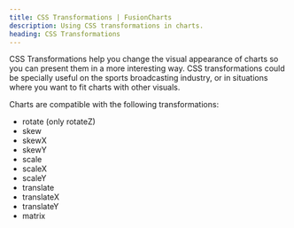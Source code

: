 ```yaml
---
title: CSS Transformations | FusionCharts
description: Using CSS transformations in charts. 
heading: CSS Transformations
---
```



CSS Transformations help you change the visual appearance of charts so you can present them in a more interesting way. CSS transformations could be specially useful on the sports broadcasting industry, or in situations where you want to fit charts with other visuals.

Charts are compatible with the following transformations:

+ rotate (only rotateZ)
+ skew 
+ skewX
+ skewY
+ scale
+ scaleX
+ scaleY
+ translate
+ translateX
+ translateY
+ matrix

